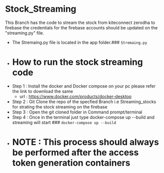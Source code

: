 # Stock_Streaming

This Branch has the code to stream the stock from kiteconnect zerodha to firebase the credentials for the firebase accounts should be updated on the "streaming.py" file.
- The Stremaing.py file is located in the app folder.### `Stremaing.py`
- # How to run the stock streaming code 
- Step 1 : Install the docker and Docker compose on your pc please refer the link to download the same 
  - url : https://www.docker.com/products/docker-desktop
- Step 2 : Git Clone the repo of the specfied Branch i.e Streaming_stocks for strating the stock streaming on the firebase
- Step 3 : Open the git cloned folder in Command prompt/terminal 
- Step 4 : Once in the terminal just type docker-compose up --build and streaming will start ### `docker-compose up --build`
- # NOTE : This process should always be performed after the access token generation containers 
